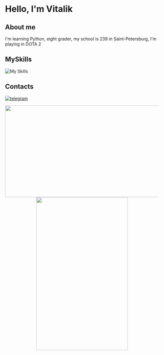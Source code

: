 # Hello, I'm Vitalik 
## About me
I'm learning Python, eight grader, my school is 239 in Saint-Petersburg, I'm playing in DOTA 2
## MySkills
![My Skills](https://go-skill-icons.vercel.app/api/icons?i=py,github,pycharm)

## Contacts

[![telegram](https://img.shields.io/badge/telegram-%2326A5E4.svg?&style=for-the-badge&logo=telegram&logoColor=white)](https://t.me/tereshchenko_vitalik)


<div align="center">
  <img src="https://media.giphy.com/media/dWesBcTLavkZuG35MI/giphy.gif" width="600" height="300"/>
</div>

<div id="header" align="center">
  <img src="https://i.giphy.com/media/v1.Y2lkPTc5MGI3NjExY2g5dno0ZHkwdnhmeDE5NHYwNHZydnd0N3RkOXJjb2twY3FkcWo4eCZlcD12MV9pbnRlcm5hbF9naWZfYnlfaWQmY3Q9Zw/KfMgXkdenBIecRkDRt/giphy-downsized-large.gif" width="300" height = "500"/>
</div>
